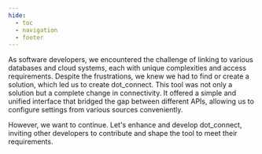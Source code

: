 ```yaml
---
hide:
  - toc
  - navigation
  - footer
---
```


As software developers, we encountered the challenge of linking to various databases and cloud systems, each with unique complexities and access requirements. Despite the frustrations, we knew we had to find or create a solution, which led us to create dot_connect. This tool was not only a solution but a complete change in connectivity. It offered a simple and unified interface that bridged the gap between different APIs, allowing us to configure settings from various sources conveniently.

However, we want to continue. Let's enhance and develop dot_connect, inviting other developers to contribute and shape the tool to meet their requirements.
